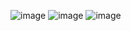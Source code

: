 ![image](https://github.com/user-attachments/assets/731e02f3-17e0-467f-af63-8e7b57d9a578)
![image](https://github.com/user-attachments/assets/53fc9cd8-2691-40bf-959a-05913f7eb502)
![image](https://github.com/user-attachments/assets/41e5c38a-6e87-4eed-8ea5-8a7f49722e94)
